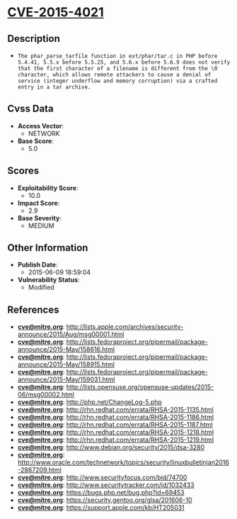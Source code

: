
# [CVE-2015-4021](https://cve.mitre.org/cgi-bin/cvename.cgi?name=CVE-2015-4021)

## Description

- `The phar_parse_tarfile function in ext/phar/tar.c in PHP before 5.4.41, 5.5.x before 5.5.25, and 5.6.x before 5.6.9 does not verify that the first character of a filename is different from the \0 character, which allows remote attackers to cause a denial of service (integer underflow and memory corruption) via a crafted entry in a tar archive.`

## Cvss Data

- **Access Vector**:
  - NETWORK
- **Base Score**:
  - 5.0

## Scores

- **Exploitability Score**:
  - 10.0
- **Impact Score**:
  - 2.9
- **Base Severity**:
  - MEDIUM

## Other Information

- **Publish Date**:
  - 2015-06-09 18:59:04
- **Vulnerability Status**:
  - Modified

## References

- **cve@mitre.org**: http://lists.apple.com/archives/security-announce/2015/Aug/msg00001.html
- **cve@mitre.org**: http://lists.fedoraproject.org/pipermail/package-announce/2015-May/158616.html
- **cve@mitre.org**: http://lists.fedoraproject.org/pipermail/package-announce/2015-May/158915.html
- **cve@mitre.org**: http://lists.fedoraproject.org/pipermail/package-announce/2015-May/159031.html
- **cve@mitre.org**: http://lists.opensuse.org/opensuse-updates/2015-06/msg00002.html
- **cve@mitre.org**: http://php.net/ChangeLog-5.php
- **cve@mitre.org**: http://rhn.redhat.com/errata/RHSA-2015-1135.html
- **cve@mitre.org**: http://rhn.redhat.com/errata/RHSA-2015-1186.html
- **cve@mitre.org**: http://rhn.redhat.com/errata/RHSA-2015-1187.html
- **cve@mitre.org**: http://rhn.redhat.com/errata/RHSA-2015-1218.html
- **cve@mitre.org**: http://rhn.redhat.com/errata/RHSA-2015-1219.html
- **cve@mitre.org**: http://www.debian.org/security/2015/dsa-3280
- **cve@mitre.org**: http://www.oracle.com/technetwork/topics/security/linuxbulletinjan2016-2867209.html
- **cve@mitre.org**: http://www.securityfocus.com/bid/74700
- **cve@mitre.org**: http://www.securitytracker.com/id/1032433
- **cve@mitre.org**: https://bugs.php.net/bug.php?id=69453
- **cve@mitre.org**: https://security.gentoo.org/glsa/201606-10
- **cve@mitre.org**: https://support.apple.com/kb/HT205031
